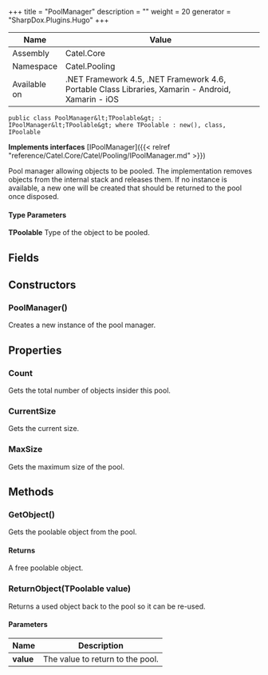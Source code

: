 

+++
title = "PoolManager" 
description = ""
weight = 20
generator = "SharpDox.Plugins.Hugo"
+++

Name|Value
---|---
Assembly|Catel.Core
Namespace|Catel.Pooling
Available on|.NET Framework 4.5, .NET Framework 4.6, Portable Class Libraries, Xamarin - Android, Xamarin - iOS

```
public class PoolManager&lt;TPoolable&gt; : IPoolManager&lt;TPoolable&gt; where TPoolable : new(), class, IPoolable 
```

**Implements interfaces**
[IPoolManager]({{&lt; relref "reference/Catel.Core/Catel/Pooling/IPoolManager.md" &gt;}})

Pool manager allowing objects to be pooled. The implementation removes objects from the internal stack and releases them. If no instance is available, a new one will be created that should be returned to the pool once disposed.

#### Type Parameters

**TPoolable**
Type of the object to be pooled.

## Fields

## Constructors

### PoolManager()

Creates a new instance of the pool manager.

## Properties

### Count

Gets the total number of objects insider this pool.

### CurrentSize

Gets the current size.

### MaxSize

Gets the maximum size of the pool.

## Methods

### GetObject()

Gets the poolable object from the pool.

#### Returns

A free poolable object.

### ReturnObject(TPoolable value)

Returns a used object back to the pool so it can be re-used.

#### Parameters

Name|Description
---|---
**value**|The value to return to the pool.

